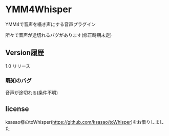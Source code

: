 # YMM4Whisper
YMM4で音声を囁き声にする音声プラグイン

所々で音声が途切れるバグがあります(修正時期未定)

## Version履歴
1.0 リリース
### 既知のバグ
音声が途切れる(条件不明)

## license
ksasao様のtoWhisper(https://github.com/ksasao/toWhisper)をお借りしました
